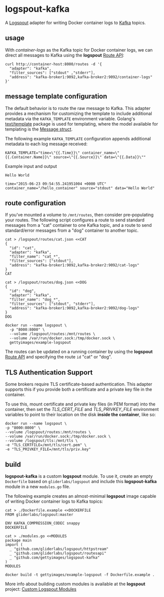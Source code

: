 # logspout-kafka

A [Logspout](https://github.com/gliderlabs/logspout) adapter for writing Docker container logs to [Kafka](https://github.com/apache/kafka) topics.

## usage

With *container-logs* as the Kafka topic for Docker container logs, we can direct all messages to Kafka using the **logspout** [Route API](https://github.com/gliderlabs/logspout/tree/master/routesapi):

```
curl http://container-host:8000/routes -d '{
  "adapter": "kafka",
  "filter_sources": ["stdout" ,"stderr"],
  "address": "kafka-broker1:9092,kafka-broker2:9092/container-logs"
}'
```

## message template configuration

The default behavior is to route the raw message to Kafka.  This adapter provides a mechanism for customizing the template to include additional metadata via the `KAFKA_TEMPLATE` environment variable.  Golang's [text/template](http://golang.org/pkg/text/template/) package is used for templating, where the model available for templating is the [Message struct](https://github.com/gliderlabs/logspout/blob/master/router/types.go).

The following example `KAFKA_TEMPLATE` configuration appends additional metadata to each log message received:
```
KAFKA_TEMPLATE="time=\"{{.Time}}\" container_name=\"{{.Container.Name}}\" source=\"{{.Source}}\" data=\"{{.Data}}\""
```

Example input and output
```
Hello World

time="2015-06-23 09:54:55.241951004 +0000 UTC" container_name="/hello_container" source="stdout" data="Hello World"
```

## route configuration

If you've mounted a volume to `/mnt/routes`, then consider pre-populating your routes. The following script configures a route to send standard messages from a "cat" container to one Kafka topic, and a route to send standard/error messages from a "dog" container to another topic.

```
cat > /logspout/routes/cat.json <<CAT
{
  "id": "cat",
  "adapter": "kafka",
  "filter_name": "cat_*",
  "filter_sources": ["stdout"],
  "address": "kafka-broker1:9092,kafka-broker2:9092/cat-logs"
}
CAT

cat > /logspout/routes/dog.json <<DOG
{
  "id": "dog",
  "adapter": "kafka",
  "filter_name": "dog_*",
  "filter_sources": ["stdout", "stderr"],
  "address": "kafka-broker1:9092,kafka-broker2:9092/dog-logs"
}
DOG

docker run --name logspout \
  -p "8000:8000" \
  --volume /logspout/routes:/mnt/routes \
  --volume /var/run/docker.sock:/tmp/docker.sock \
  gettyimages/example-logspout

```

The routes can be updated on a running container by using the **logspout** [Route API](https://github.com/gliderlabs/logspout/tree/master/routesapi) and specifying the route `id` "cat" or "dog".

## TLS Authentication Support
Some brokers require TLS certificate-based authentication.  This adapter supports this if you provide both a certificate and a private key file in the container.  

To use this, mount certificate and private key files (in PEM format) into the container, then set the *TLS_CERT_FILE* and *TLS_PRIVKEY_FILE* environment variables to point to their location on the disk **inside the container**, like so:

```
docker run --name logspout \
-p "8000:8000" \
--volume /logspout/routes:/mnt/routes \
--volume /var/run/docker.sock:/tmp/docker.sock \
--volume /logspout/tls:/mnt/tls \
-e "TLS_CERTFILE=/mnt/tls/cert.pem" \
-e "TLS_PRIVKEY_FILE=/mnt/tls/priv.key"
```
## build

**logspout-kafka** is a custom **logspout** module. To use it, create an empty `Dockerfile` based on `gliderlabs/logspout` and include this **logspout-kafka** module in a new `modules.go` file.

The following example creates an almost-minimal **logspout** image capable of writing Docker container logs to Kafka topics:

```
cat > ./Dockerfile.example <<DOCKERFILE
FROM gliderlabs/logspout:master

ENV KAFKA_COMPRESSION_CODEC snappy
DOCKERFILE

cat > ./modules.go <<MODULES
package main
import (
  _ "github.com/gliderlabs/logspout/httpstream"
  _ "github.com/gliderlabs/logspout/routesapi"
  _ "github.com/gettyimages/logspout-kafka"
)
MODULES

docker build -t gettyimages/example-logspout -f Dockerfile.example .
```

More info about building custom modules is available at the **logspout** project: [Custom Logspout Modules](https://github.com/gliderlabs/logspout/blob/master/custom/README.md)
